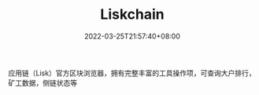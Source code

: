 ﻿---
weight: 
title: "Liskchain"
description: "应用链（Lisk）官方区块浏览器，拥有完整丰富的工具操作项，可查询大户排行，矿工数据，侧链状态等"
date: 2022-03-25T21:57:40+08:00
lastmod: 2022-03-25T16:45:40+08:00
draft: false
authors: ["Metabd"]
featuredImage: "liskchain.png"
link: ""
tags: ["区块链浏览器","Liskchain"]
categories: ["navigation"]
navigation: ["区块链浏览器"]
lightgallery: true
toc: true
pinned: false
recommend: false
recommend1: false
---
应用链（Lisk）官方区块浏览器，拥有完整丰富的工具操作项，可查询大户排行，矿工数据，侧链状态等
